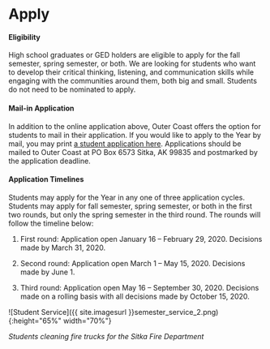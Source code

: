 # Apply

#### Eligibility

High school graduates or GED holders are eligible to apply for the fall semester, spring semester, or both. We are looking for students who want to develop their critical thinking, listening, and communication skills while engaging with the communities around them, both big and small. Students do not need to be nominated to apply. 

#### Mail-in Application

In addition to the online application above, Outer Coast offers the option for students to mail in their application. If you would like to apply to the Year by mail, you may print [a student application here](https://drive.google.com/file/d/1rWE8F6JuFHVH9Zik0gQ5BtSgMvO_jmfx/view?usp=sharing). Applications should be mailed to Outer Coast at PO Box 6573 Sitka, AK 99835 and postmarked by the application deadline.

#### Application Timelines

Students may apply for the Year in any one of three application cycles. Students may apply for fall semester, spring semester, or both in the first two rounds, but only the spring semester in the third round. The rounds will follow the timeline below:

1. First round: Application open January 16 – February 29, 2020. Decisions made by March 31, 2020.

2. Second round: Application open March 1 – May 15, 2020. Decisions made by June 1.

3. Third round: Application open May 16 – September 30, 2020. Decisions made on a rolling basis with all decisions made by October 15, 2020.


<!-- This inserts the image -->
![Student Service]({{ site.imagesurl }}semester_service_2.png){:height="65%" width="70%"}

_Students cleaning fire trucks for the Sitka Fire Department_
